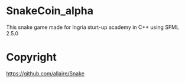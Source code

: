 # SnakeCoin_alpha 
This snake game made for Ingria sturt-up academy in C++ using SFML 2.5.0
# Copyright 
https://github.com/allaire/Snake
